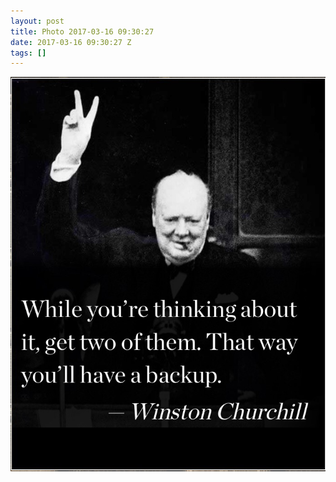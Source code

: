 ```yaml
---
layout: post
title: Photo 2017-03-16 09:30:27
date: 2017-03-16 09:30:27 Z
tags: []
---
```

![](/media/2017/03/158469267892.jpg)
